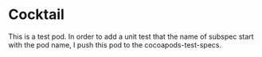 # Cocktail

This is a test pod. In order to add a unit test that the name of subspec start with the pod name, I push this pod to the cocoapods-test-specs.